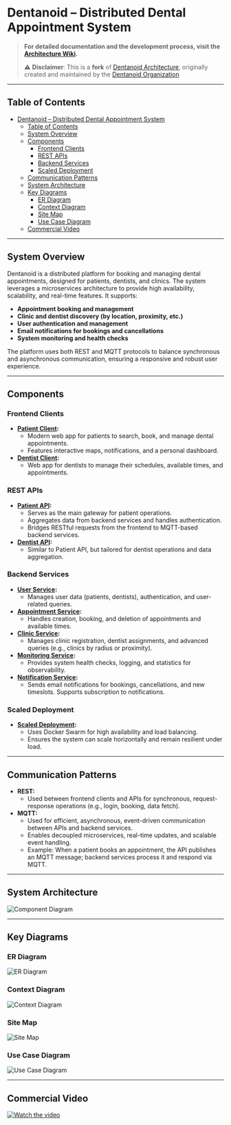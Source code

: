 # Dentanoid – Distributed Dental Appointment System

> **For detailed documentation and the development process, visit the [Architecture Wiki](https://github.com/Dentanoid/Architecture/wiki).**
> 
> ⚠️ **Disclaimer**: This is a **fork** of [Dentanoid Architecture](https://github.com/Dentanoid/Architecture), originally created and maintained by the [Dentanoid Organization](https://github.com/Dentanoid)


---

## Table of Contents
- [Dentanoid – Distributed Dental Appointment System](#dentanoid--distributed-dental-appointment-system)
  - [Table of Contents](#table-of-contents)
  - [System Overview](#system-overview)
  - [Components](#components)
    - [Frontend Clients](#frontend-clients)
    - [REST APIs](#rest-apis)
    - [Backend Services](#backend-services)
    - [Scaled Deployment](#scaled-deployment)
  - [Communication Patterns](#communication-patterns)
  - [System Architecture](#system-architecture)
  - [Key Diagrams](#key-diagrams)
    - [ER Diagram](#er-diagram)
    - [Context Diagram](#context-diagram)
    - [Site Map](#site-map)
    - [Use Case Diagram](#use-case-diagram)
  - [Commercial Video](#commercial-video)

---

## System Overview
Dentanoid is a distributed platform for booking and managing dental appointments, designed for patients, dentists, and clinics. The system leverages a microservices architecture to provide high availability, scalability, and real-time features. It supports:
- **Appointment booking and management**
- **Clinic and dentist discovery (by location, proximity, etc.)**
- **User authentication and management**
- **Email notifications for bookings and cancellations**
- **System monitoring and health checks**

The platform uses both REST and MQTT protocols to balance synchronous and asynchronous communication, ensuring a responsive and robust user experience.

---

## Components

### Frontend Clients
- **[Patient Client](https://github.com/Dentanoid/Patient-Client):**
  - Modern web app for patients to search, book, and manage dental appointments.
  - Features interactive maps, notifications, and a personal dashboard.
- **[Dentist Client](https://github.com/Dentanoid/Dentist-Client):**
  - Web app for dentists to manage their schedules, available times, and appointments.

### REST APIs
- **[Patient API](https://github.com/Dentanoid/Patient-API):**
  - Serves as the main gateway for patient operations.
  - Aggregates data from backend services and handles authentication.
  - Bridges RESTful requests from the frontend to MQTT-based backend services.
- **[Dentist API](https://github.com/Dentanoid/Dentist-API):**
  - Similar to Patient API, but tailored for dentist operations and data aggregation.

### Backend Services
- **[User Service](https://github.com/Dentanoid/User-Service):**
  - Manages user data (patients, dentists), authentication, and user-related queries.
- **[Appointment Service](https://github.com/Dentanoid/Appointment-Service-Go):**
  - Handles creation, booking, and deletion of appointments and available times.
- **[Clinic Service](https://github.com/Dentanoid/Clinic-Service):**
  - Manages clinic registration, dentist assignments, and advanced queries (e.g., clinics by radius or proximity).
- **[Monitoring Service](https://github.com/Dentanoid/Monitoring-Service):**
  - Provides system health checks, logging, and statistics for observability.
- **[Notification Service](https://github.com/Dentanoid/Notification-Service):**
  - Sends email notifications for bookings, cancellations, and new timeslots. Supports subscription to notifications.

### Scaled Deployment
- **[Scaled Deployment](https://github.com/Dentanoid/Scaled-Deployment):**
  - Uses Docker Swarm for high availability and load balancing.
  - Ensures the system can scale horizontally and remain resilient under load.

---

## Communication Patterns
- **REST:**
  - Used between frontend clients and APIs for synchronous, request-response operations (e.g., login, booking, data fetch).
- **MQTT:**
  - Used for efficient, asynchronous, event-driven communication between APIs and backend services.
  - Enables decoupled microservices, real-time updates, and scalable event handling.
  - Example: When a patient books an appointment, the API publishes an MQTT message; backend services process it and respond via MQTT.

---

## System Architecture

![Component Diagram](assets/architecture-stylish.PNG)

---

## Key Diagrams

### ER Diagram
  
  ![ER Diagram](assets/ER%20Diagram.png)

### Context Diagram
  
  ![Context Diagram](assets/Context%20Diagram.png)

### Site Map
  
  ![Site Map](assets/Sitemap.png)

### Use Case Diagram
  
  ![Use Case Diagram](assets/Use%20Case%20Diagram.png)

---

## Commercial Video
[![Watch the video](https://img.youtube.com/vi/aSLGyp8Asb0/hqdefault.jpg)](https://www.youtube.com/watch?v=aSLGyp8Asb0)

